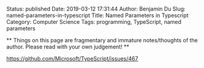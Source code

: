 Status: published
Date: 2019-03-12 17:31:44
Author: Benjamin Du
Slug: named-parameters-in-typescript
Title: Named Parameters in Typescript
Category: Computer Science
Tags: programming, TypeScript, named parameters

**
Things on this page are fragmentary and immature notes/thoughts of the author.
Please read with your own judgement!
**


https://github.com/Microsoft/TypeScript/issues/467
